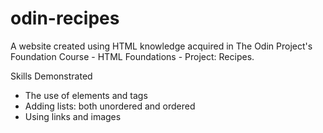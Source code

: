 # odin-recipes
A website created using HTML knowledge acquired in The Odin Project's Foundation Course - HTML Foundations - Project: Recipes.

Skills Demonstrated
 - The use of elements and tags
 - Adding lists: both unordered and ordered
 - Using links and images
